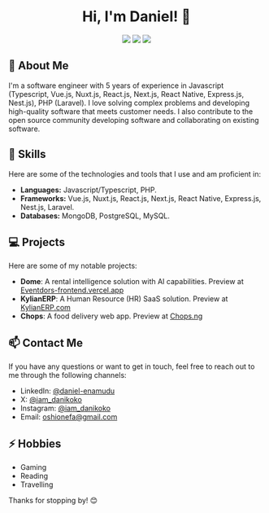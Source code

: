 <h1 align="center">
    Hi, I'm Daniel! 👋
</h1>
<p align="center">
    <a href="https://x.com/iam_danikoko" style="text-decoration: none;">
        <img src="https://img.shields.io/badge/-000000?style=flat&logo=X&logoColor=white" />
    </a>
    <a href="https://linkedin.com/in/daniel-enamudu" style="text-decoration: none;">
        <img src="https://img.shields.io/badge/-LinkedIn-blue?style=flat-square&logo=linkedin&logoColor=white" />
    </a>
    <a href="https://instagram.com/iam_danikoko" style="text-decoration: none;">
        <img src="https://img.shields.io/badge/-d62976?style=flat&logo=Instagram&logoColor=white" />
    </a>
</p>

## 🚀 About Me

I'm a software engineer with 5 years of experience in Javascript (Typescript, Vue.js, Nuxt.js, React.js, Next.js, React Native, Express.js, Nest.js), PHP (Laravel). I love solving complex problems and developing high-quality software that meets customer needs. I also contribute to the open source community developing software and collaborating on existing software.

## 🔧 Skills

Here are some of the technologies and tools that I use and am proficient in:

- **Languages:** Javascript/Typescript, PHP.
- **Frameworks:** Vue.js, Nuxt.js, React.js, Next.js, React Native, Express.js, Nest.js, Laravel.
- **Databases:** MongoDB, PostgreSQL, MySQL.

## 💻 Projects

Here are some of my notable projects:

- **Dome**: A rental intelligence solution with AI capabilities. Preview at <a href="https://usedome.app">Eventdors-frontend.vercel.app</a>
- **KylianERP**: A Human Resource (HR) SaaS solution. Preview at <a href="https://kylianerp.com">KylianERP.com</a>
- **Chops**: A food delivery web app. Preview at <a href="https://chops.ng">Chops.ng</a>

## 📫 Contact Me

If you have any questions or want to get in touch, feel free to reach out to me through the following channels:

- LinkedIn: <a href="https://www.linkedin.com/in/daniel-enamudu">@daniel-enamudu</a>
- X: <a href="https://www.x.com/iam_danikoko">@iam_danikoko</a>
- Instagram: <a href="https://instagram.com/iam_danikoko">@iam_danikoko</a>
- Email: <a href="mailto:oshionefa@gmail.com">oshionefa@gmail.com</a>

## ⚡ Hobbies

- Gaming
- Reading
- Travelling

Thanks for stopping by! 😊
